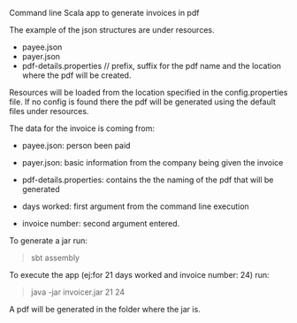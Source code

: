 Command line Scala app to generate invoices in pdf

The example of the json structures are under resources.
 - payee.json
 - payer.json
 - pdf-details.properties // prefix, suffix for the pdf name and the location where the pdf will be created.
 
Resources will be loaded from the location specified in the config.properties file.
If no config is found there the pdf will be generated using the default files under resources.

The data for the invoice is coming from:

 - payee.json: person been paid
 
 - payer.json: basic information from the company being given the invoice
 
 - pdf-details.properties: contains the the naming of the pdf that will be generated
 
 - days worked: first argument from the command line execution
 
 - invoice number: second argument entered.

 
 To generate a jar run: 
 > sbt assembly 

 To execute the app (ej:for 21 days worked and invoice number: 24) run: 
 > java -jar invoicer.jar 21 24
 
 A pdf will be generated in the folder where the jar is.
 
